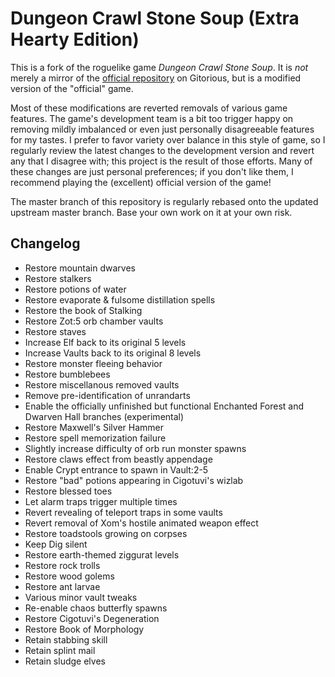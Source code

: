 Dungeon Crawl Stone Soup (Extra Hearty Edition)
===============================================

This is a fork of the roguelike game *Dungeon Crawl Stone Soup*. It is *not* merely a mirror of the [official repository](http://gitorious.org/crawl) on Gitorious, but is a modified version of the "official" game.

Most of these modifications are reverted removals of various game features. The game's development team is a bit too trigger happy on removing mildly imbalanced or even just personally disagreeable features for my tastes. I prefer to favor variety over balance in this style of game, so I regularly review the latest changes to the development version and revert any that I disagree with; this project is the result of those efforts. Many of these changes are just personal preferences; if you don't like them, I recommend playing the (excellent) official version of the game!

The master branch of this repository is regularly rebased onto the updated upstream master branch. Base your own work on it at your own risk.

Changelog
---------

  - Restore mountain dwarves
  - Restore stalkers
  - Restore potions of water
  - Restore evaporate & fulsome distillation spells
  - Restore the book of Stalking
  - Restore Zot:5 orb chamber vaults
  - Restore staves
  - Increase Elf back to its original 5 levels
  - Increase Vaults back to its original 8 levels
  - Restore monster fleeing behavior
  - Restore bumblebees
  - Restore miscellanous removed vaults
  - Remove pre-identification of unrandarts
  - Enable the officially unfinished but functional Enchanted Forest and Dwarven Hall branches (experimental)
  - Restore Maxwell's Silver Hammer
  - Restore spell memorization failure
  - Slightly increase difficulty of orb run monster spawns
  - Restore claws effect from beastly appendage
  - Enable Crypt entrance to spawn in Vault:2-5
  - Restore "bad" potions appearing in Cigotuvi's wizlab
  - Restore blessed toes
  - Let alarm traps trigger multiple times
  - Revert revealing of teleport traps in some vaults
  - Revert removal of Xom's hostile animated weapon effect
  - Restore toadstools growing on corpses
  - Keep Dig silent
  - Restore earth-themed ziggurat levels
  - Restore rock trolls
  - Restore wood golems
  - Restore ant larvae
  - Various minor vault tweaks
  - Re-enable chaos butterfly spawns
  - Restore Cigotuvi's Degeneration
  - Restore Book of Morphology
  - Retain stabbing skill
  - Retain splint mail
  - Retain sludge elves

